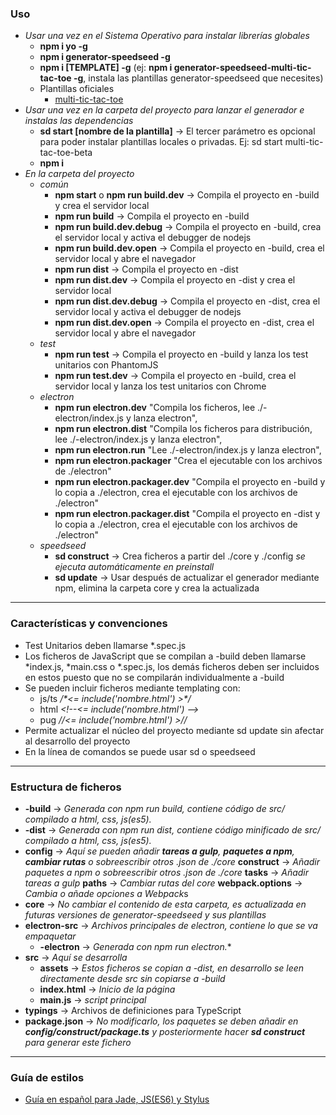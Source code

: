 ### Uso
- *Usar una vez en el Sistema Operativo para instalar librerías globales*
    - **npm i yo -g**
    - **npm i generator-speedseed -g**
    - **npm i [TEMPLATE] -g** (ej: **npm i generator-speedseed-multi-tic-tac-toe -g**, instala las plantillas generator-speedseed que necesites)
    - Plantillas oficiales
        - [multi-tic-tac-toe](https://www.npmjs.com/package/generator-speedseed-multi-tic-tac-toe)
- *Usar una vez en la carpeta del proyecto para lanzar el generador e instalas las dependencias*
    - **sd start [nombre de la plantilla]** -> El tercer parámetro es opcional para poder instalar plantillas locales o privadas. Ej: sd start multi-tic-tac-toe-beta
    - **npm i**
- *En la carpeta del proyecto*
    - *común*
        - **npm start** o **npm run build.dev** -> Compila el proyecto en -build y crea el servidor local
        - **npm run build** -> Compila el proyecto en -build
        - **npm run build.dev.debug** -> Compila el proyecto en -build, crea el servidor local y activa el debugger de nodejs
        - **npm run build.dev.open** -> Compila el proyecto en -build, crea el servidor local y abre el navegador
        - **npm run dist** -> Compila el proyecto en -dist
        - **npm run dist.dev** -> Compila el proyecto en -dist y crea el servidor local
        - **npm run dist.dev.debug** -> Compila el proyecto en -dist, crea el servidor local y activa el debugger de nodejs
        - **npm run dist.dev.open** -> Compila el proyecto en -dist, crea el servidor local y abre el navegador
    - *test*
        - **npm run test** -> Compila el proyecto en -build y lanza los test unitarios con PhantomJS
        - **npm run test.dev** -> Compila el proyecto en -build, crea el servidor local y lanza los test unitarios con Chrome
    - *electron*
        - **npm run electron.dev** "Compila los ficheros, lee ./-electron/index.js y lanza electron",
        - **npm run electron.dist** "Compila los ficheros para distribución, lee ./-electron/index.js y lanza electron",
        - **npm run electron.run** "Lee ./-electron/index.js y lanza electron",
        - **npm run electron.packager** "Crea el ejecutable con los archivos de ./electron"
        - **npm run electron.packager.dev** "Compila el proyecto en -build y lo copia a ./electron, crea el ejecutable con los archivos de ./electron"
        - **npm run electron.packager.dist** "Compila el proyecto en -dist y lo copia a ./electron, crea el ejecutable con los archivos de ./electron"
    - *speedseed*
        - **sd construct** -> Crea ficheros a partir del ./core y ./config *se ejecuta automáticamente en preinstall*
        - **sd update** -> Usar después de actualizar el generador mediante npm, elimina la carpeta core y crea la actualizada

---

### Características y convenciones
- Test Unitarios deben llamarse *.spec.js
- Los ficheros de JavaScript que se compilan a -build deben llamarse *index.js, *main.css o *.spec.js, los demás ficheros deben ser incluidos en estos puesto que no se compilarán individualmente a -build
- Se pueden incluir ficheros mediante templating con:
    - js/ts */\*<= include('nombre.html') >\*/*
    - html *<\!--<= include('nombre.html') -->*
    - pug *//<= include('nombre.html') >//*
- Permite actualizar el núcleo del proyecto mediante sd update sin afectar al desarrollo del proyecto
- En la línea de comandos se puede usar sd o speedseed

---

### Estructura de ficheros
- **-build** -> *Generada con npm run build, contiene código de src/ compilado a html, css, js(es5).*
- **-dist** -> *Generada con npm run dist, contiene código minificado de src/ compilado a html, css, js(es5).*
- **config** -> *Aquí se pueden añadir **tareas a gulp**, **paquetes a npm**, **cambiar rutas** o sobreescribir otros .json de ./core*
    **construct** -> *Añadir paquetes a npm o sobreescribir otros .json de ./core*
    **tasks** -> *Añadir tareas a gulp*
    **paths** -> *Cambiar rutas del core*
    **webpack.options** -> *Cambia o añade opciones a Webpack*s
- **core** -> *No cambiar el contenido de esta carpeta, es actualizada en futuras versiones de generator-speedseed y sus plantillas*
- **electron-src** -> *Archivos principales de electron, contiene lo que se va empaquetar*
    - **-electron** -> *Generada con npm run electron.**
- **src** -> *Aquí se desarrolla*
    - **assets** -> *Estos ficheros se copian a -dist, en desarrollo se leen directamente desde src sin copiarse a -build*
    - **index.html** -> *Inicio de la página*
    - **main.js** -> *script principal*
- **typings** -> Archivos de definiciones para TypeScript
- **package.json** -> *No modificarlo, los paquetes se deben añadir en **config/construct/package.ts** y posteriormente hacer **sd construct** para generar este fichero*

---

### Guía de estilos
- [Guía en español para Jade, JS(ES6) y Stylus](https://github.com/ifedu/cleanly-styleguide)
